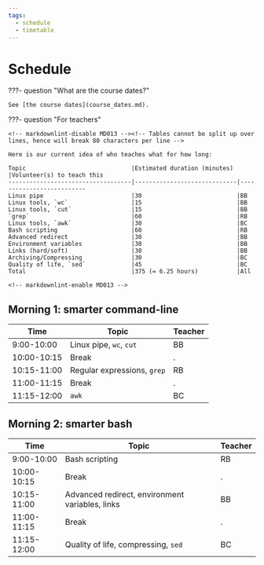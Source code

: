 ```yaml
---
tags:
  - schedule
  - timetable
---
```


# Schedule

???- question "What are the course dates?"

    See [the course dates](course_dates.md).

???- question "For teachers"

    <!-- markdownlint-disable MD013 --><!-- Tables cannot be split up over lines, hence will break 80 characters per line -->

    Here is our current idea of who teaches what for how long:

    Topic                              |Estimated duration (minutes) |Volunteer(s) to teach this
    -----------------------------------|-----------------------------|--------------------------
    Linux pipe                         |30                           |BB
    Linux tools, `wc`                  |15                           |BB
    Linux tools, `cut`                 |15                           |BB
    `grep`                             |60                           |RB
    Linux tools, `awk`                 |30                           |BC
    Bash scripting                     |60                           |RB
    Advanced redirect                  |30                           |BB
    Environment variables              |30                           |BB
    Links (hard/soft)                  |30                           |BB
    Archiving/Compressing              |30                           |BC
    Quality of life, `sed`             |45                           |BC
    Total                              |375 (= 6.25 hours)           |All

    <!-- markdownlint-enable MD013 -->

## Morning 1: smarter command-line

Time        | Topic                     |Teacher
------------|---------------------------|-------
9:00-10:00  |Linux pipe, `wc`, `cut`    |BB
10:00-10:15 |Break                      |.
10:15-11:00 |Regular expressions, `grep`|RB
11:00-11:15 |Break                      |.
11:15-12:00 |`awk`                      |BC

## Morning 2: smarter bash

Time        | Topic                                         |Teacher
------------|-----------------------------------------------|-----------------
9:00-10:00  |Bash scripting                                 |RB
10:00-10:15 |Break                                          |.
10:15-11:00 |Advanced redirect, environment variables, links|BB
11:00-11:15 |Break                                          |.
11:15-12:00 |Quality of life, compressing, `sed`            |BC
